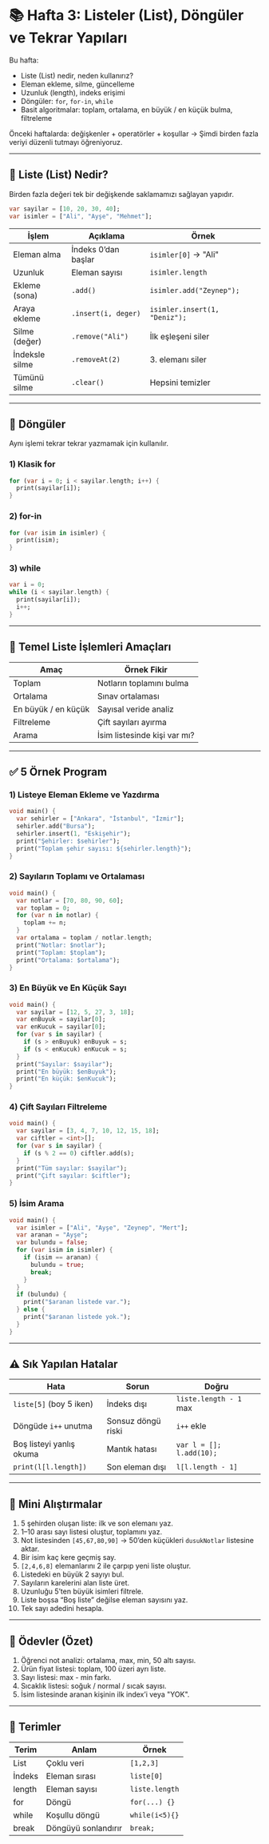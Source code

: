 # 📚 Hafta 3: Listeler (List), Döngüler ve Tekrar Yapıları

Bu hafta:
- Liste (List) nedir, neden kullanırız?
- Eleman ekleme, silme, güncelleme
- Uzunluk (length), indeks erişimi
- Döngüler: `for`, `for-in`, `while`
- Basit algoritmalar: toplam, ortalama, en büyük / en küçük bulma, filtreleme

Önceki haftalarda: değişkenler + operatörler + koşullar → Şimdi birden fazla veriyi düzenli tutmayı öğreniyoruz.

---
## 🧱 Liste (List) Nedir?
Birden fazla değeri tek bir değişkende saklamamızı sağlayan yapıdır.
```dart
var sayilar = [10, 20, 30, 40];
var isimler = ["Ali", "Ayşe", "Mehmet"];
```
| İşlem | Açıklama | Örnek |
|-------|---------|-------|
| Eleman alma | İndeks 0’dan başlar | `isimler[0]` → "Ali" |
| Uzunluk | Eleman sayısı | `isimler.length` |
| Ekleme (sona) | `.add()` | `isimler.add("Zeynep");` |
| Araya ekleme | `.insert(i, deger)` | `isimler.insert(1, "Deniz");` |
| Silme (değer) | `.remove("Ali")` | İlk eşleşeni siler |
| İndeksle silme | `.removeAt(2)` | 3. elemanı siler |
| Tümünü silme | `.clear()` | Hepsini temizler |

---
## 🔁 Döngüler
Aynı işlemi tekrar tekrar yazmamak için kullanılır.
### 1) Klasik for
```dart
for (var i = 0; i < sayilar.length; i++) {
  print(sayilar[i]);
}
```
### 2) for-in
```dart
for (var isim in isimler) {
  print(isim);
}
```
### 3) while
```dart
var i = 0;
while (i < sayilar.length) {
  print(sayilar[i]);
  i++;
}
```
---
## 🔎 Temel Liste İşlemleri Amaçları
| Amaç | Örnek Fikir |
|------|-------------|
| Toplam | Notların toplamını bulma |
| Ortalama | Sınav ortalaması |
| En büyük / en küçük | Sayısal veride analiz |
| Filtreleme | Çift sayıları ayırma |
| Arama | İsim listesinde kişi var mı? |

---
## ✅ 5 Örnek Program
### 1) Listeye Eleman Ekleme ve Yazdırma
```dart
void main() {
  var sehirler = ["Ankara", "İstanbul", "İzmir"];
  sehirler.add("Bursa");
  sehirler.insert(1, "Eskişehir");
  print("Şehirler: $sehirler");
  print("Toplam şehir sayısı: ${sehirler.length}");
}
```
### 2) Sayıların Toplamı ve Ortalaması
```dart
void main() {
  var notlar = [70, 80, 90, 60];
  var toplam = 0;
  for (var n in notlar) {
    toplam += n;
  }
  var ortalama = toplam / notlar.length;
  print("Notlar: $notlar");
  print("Toplam: $toplam");
  print("Ortalama: $ortalama");
}
```
### 3) En Büyük ve En Küçük Sayı
```dart
void main() {
  var sayilar = [12, 5, 27, 3, 18];
  var enBuyuk = sayilar[0];
  var enKucuk = sayilar[0];
  for (var s in sayilar) {
    if (s > enBuyuk) enBuyuk = s;
    if (s < enKucuk) enKucuk = s;
  }
  print("Sayılar: $sayilar");
  print("En büyük: $enBuyuk");
  print("En küçük: $enKucuk");
}
```
### 4) Çift Sayıları Filtreleme
```dart
void main() {
  var sayilar = [3, 4, 7, 10, 12, 15, 18];
  var ciftler = <int>[];
  for (var s in sayilar) {
    if (s % 2 == 0) ciftler.add(s);
  }
  print("Tüm sayılar: $sayilar");
  print("Çift sayılar: $ciftler");
}
```
### 5) İsim Arama
```dart
void main() {
  var isimler = ["Ali", "Ayşe", "Zeynep", "Mert"];
  var aranan = "Ayşe";
  var bulundu = false;
  for (var isim in isimler) {
    if (isim == aranan) {
      bulundu = true;
      break;
    }
  }
  if (bulundu) {
    print("$aranan listede var.");
  } else {
    print("$aranan listede yok.");
  }
}
```
---
## ⚠️ Sık Yapılan Hatalar
| Hata | Sorun | Doğru |
|------|-------|-------|
| `liste[5]` (boy 5 iken) | İndeks dışı | `liste.length - 1` max |
| Döngüde `i++` unutma | Sonsuz döngü riski | `i++` ekle |
| Boş listeyi yanlış okuma | Mantık hatası | `var l = []; l.add(10);` |
| `print(l[l.length])` | Son eleman dışı | `l[l.length - 1]` |
---
## 🧪 Mini Alıştırmalar
1. 5 şehirden oluşan liste: ilk ve son elemanı yaz.
2. 1–10 arası sayı listesi oluştur, toplamını yaz.
3. Not listesinden `[45,67,80,90]` → 50’den küçükleri `dusukNotlar` listesine aktar.
4. Bir isim kaç kere geçmiş say.
5. `[2,4,6,8]` elemanlarını 2 ile çarpıp yeni liste oluştur.
6. Listedeki en büyük 2 sayıyı bul.
7. Sayıların karelerini alan liste üret.
8. Uzunluğu 5’ten büyük isimleri filtrele.
9. Liste boşsa “Boş liste” değilse eleman sayısını yaz.
10. Tek sayı adedini hesapla.
---
## 🏁 Ödevler (Özet)
1. Öğrenci not analizi: ortalama, max, min, 50 altı sayısı.
2. Ürün fiyat listesi: toplam, 100 üzeri ayrı liste.
3. Sayı listesi: max - min farkı.
4. Sıcaklık listesi: soğuk / normal / sıcak sayısı.
5. İsim listesinde aranan kişinin ilk index’i veya "YOK".
---
## 🧠 Terimler
| Terim | Anlam | Örnek |
|-------|-------|-------|
| List | Çoklu veri | `[1,2,3]` |
| İndeks | Eleman sırası | `liste[0]` |
| length | Eleman sayısı | `liste.length` |
| for | Döngü | `for(...) {}` |
| while | Koşullu döngü | `while(i<5){}` |
| break | Döngüyü sonlandırır | `break;` |